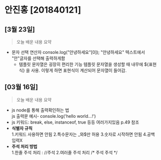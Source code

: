 # 안진홍 [201840121]
## [3월 23일]
> 오늘 배운 내용 요약
* 문자 선택 연산자
console.log("안녕하세요"[0]);
"안녕하세요" 텍스트에서 "안"글자를 선택해 출력하게함
  * 템플릿 문자열은 굉장히 편리한 기능
템플릿 문자열을 생성할 때 내무에 ${표현식} 을 사용.
이렇게 하면 표현식이 계산되어 문자열이 들어감.


## [03월 16일]
> 오늘 배운 내용 요약
* js node를 통해 출력확인하는 법<br>
  js 출력문 예시- console.log('hello world...!')
* js 키워드: break, else, instanceof, true 등등 여러가지있음 p.49 참조<br>
 * <strong>식별자 규칙</strong><br>
  1.키워드 사용하면 안됨
  2.특수문자는 _와$만 허용
  3.숫자로 시작하면 안됨
  4.공백 입력X<br>
* <strong>주석 처리 방법</strong><br>
1.한줄 주석 처리 : //주석
2.여러줄 주석 처리
/*
주석
주석
*/<br>